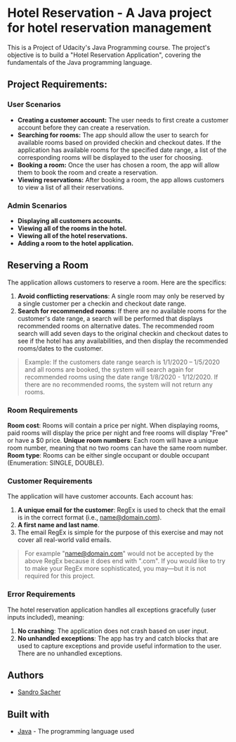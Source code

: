 # Hotel Reservation - A Java project for hotel reservation management
This is a Project of Udacity's Java Programming course. The project's objective is to build a "Hotel Reservation Application", covering the fundamentals of the Java programming language.
## Project Requirements:

### User Scenarios
- **Creating a customer account:** The user needs to first create a customer account before they can create a reservation.
- **Searching for rooms:** The app should allow the user to search for available rooms based on provided checkin and checkout dates. If the application has available rooms for the specified date range, a list of the corresponding rooms will be displayed to the user for choosing.
- **Booking a room:** Once the user has chosen a room, the app will allow them to book the room and create a reservation.
- **Viewing reservations:** After booking a room, the app allows customers to view a list of all their reservations.

### Admin Scenarios
- **Displaying all customers accounts.**
- **Viewing all of the rooms in the hotel.**
- **Viewing all of the hotel reservations.**
- **Adding a room to the hotel application.**

## Reserving a Room
The application allows customers to reserve a room. Here are the specifics:

1. <b>Avoid conflicting reservations</b>: A single room may only be reserved by a single customer per a checkin and checkout date range.
2. <b>Search for recommended rooms</b>: If there are no available rooms for the customer's date range, a search will be performed that displays recommended rooms on alternative dates. The recommended room search will add seven days to the original checkin and checkout dates to see if the hotel has any availabilities, and then display the recommended rooms/dates to the customer.
> Example: If the customers date range search is 1/1/2020 – 1/5/2020 and all rooms are booked, the system will search again for recommended rooms using the date range 1/8/2020 - 1/12/2020. If there are no recommended rooms, the system will not return any rooms.

### Room Requirements
<b>Room cost</b>: Rooms will contain a price per night. When displaying rooms, paid rooms will display the price per night and free rooms will display "Free" or have a $0 price.
<b>Unique room numbers</b>: Each room will have a unique room number, meaning that no two rooms can have the same room number.
<b>Room type</b>: Rooms can be either single occupant or double occupant (Enumeration: SINGLE, DOUBLE).

### Customer Requirements
The application will have customer accounts. Each account has:

1. <b>A unique email for the customer</b>: RegEx is used to check that the email is in the correct format (i.e., name@domain.com).
2. <b>A first name and last name</b>.
3. The email RegEx is simple for the purpose of this exercise and may not cover all real-world valid emails. 
> For example "name@domain.com" would not be accepted by the above RegEx because it does end with ".com". If you would like to try to make your RegEx more sophisticated, you may—but it is not required for this project.

### Error Requirements
The hotel reservation application handles all exceptions gracefully (user inputs included), meaning:

1. <b>No crashing</b>: The application does not crash based on user input.
2. <b>No unhandled exceptions</b>: The app has try and catch blocks that are used to capture exceptions and provide useful information to the user. There are no unhandled exceptions.


## Authors
- [Sandro Sacher](https://github.com/J3ossy)

## Built with
- [Java](https://www.java.com/) - The programming language used

